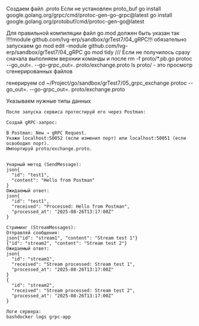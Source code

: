 Создаем файл .proto
Если не установлен proto_buf
go install google.golang.org/grpc/cmd/protoc-gen-go-grpc@latest
go install google.golang.org/protobuf/cmd/protoc-gen-go@latest

Для правильной компиляции файл go.mod
должен быть указан так
!!!!module github.com/lvg-erp/sandbox/grTest7/04_gRPC!!!
обязательно запускаем
go mod edit -module github.com/lvg-erp/sandbox/grTest7/04_gRPC
go mod tidy
/// Если не получилось сразу сначала выполняем верхнии команды 
и после
rm -f proto/*.pb.go
protoc --go_out=. --go-grpc_out=. proto/exchange.proto
ls proto/ - это просмотр сгенерированных файлов

генерируем
cd ~/Project/go/sandbox/grTest7/05_grpc_exchange
protoc --go_out=. --go-grpc_out=. proto/exchange.proto

Указываем нужные типы данных

~~~~~~~~~~~~~~~~~~~~~~~~~~~~~~~~~~~~~~~~~~~~~~~~~~~~~~~~~~~~~~~~~~~~~~~
После запуска сервиса протестируй его через Postman:

Создай gRPC-запрос:

В Postman: New → gRPC Request.
Укажи localhost:50052 (если изменил порт) или localhost:50051 (если освободил порт).
Импортируй proto/exchange.proto.


Унарный метод (SendMessage):
json{
  "id": "test1",
  "content": "Hello from Postman"
}
Ожидаемый ответ:
json{
  "id": "test1",
  "received": "Processed: Hello from Postman",
  "processed_at": "2025-08-26T13:17:00Z"
}

Стриминг (StreamMessages):
Отправляй сообщения:
json{"id": "stream1", "content": "Stream test 1"}
{"id": "stream2", "content": "Stream test 2"}
Ожидаемый ответ:
json{
  "id": "stream1",
  "received": "Stream processed: Stream test 1",
  "processed_at": "2025-08-26T13:17:00Z"
}
{
  "id": "stream2",
  "received": "Stream processed: Stream test 2",
  "processed_at": "2025-08-26T13:17:00Z"
}

Логи сервера:
bashdocker logs grpc-app
~~~~~~~~~~~~~~~~~~~~~~~~~~~~~~~~~~~~~~~~~~~~~~~~~~~~~~~~~~~~~~~~~~~~~~~~~~~